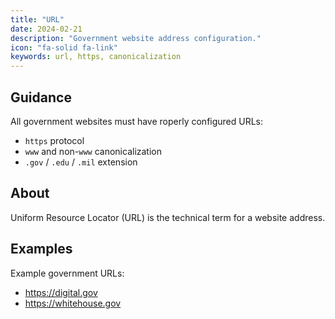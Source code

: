 ```yaml
---
title: "URL"
date: 2024-02-21
description: "Government website address configuration."
icon: "fa-solid fa-link"
keywords: url, https, canonicalization
---
```


## Guidance

All government websites must have roperly configured URLs:

* `https` protocol
* `www` and non-`www` canonicalization
* `.gov` / `.edu` / `.mil` extension

## About

Uniform Resource Locator (URL) is the technical term for a website address.

## Examples

Example government URLs:

* <https://digital.gov>
* <https://whitehouse.gov>